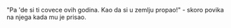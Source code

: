 "Pa 'de si ti covece ovih godina. Kao da si u zemlju propao!" - skoro povika na njega kada mu je prisao.
